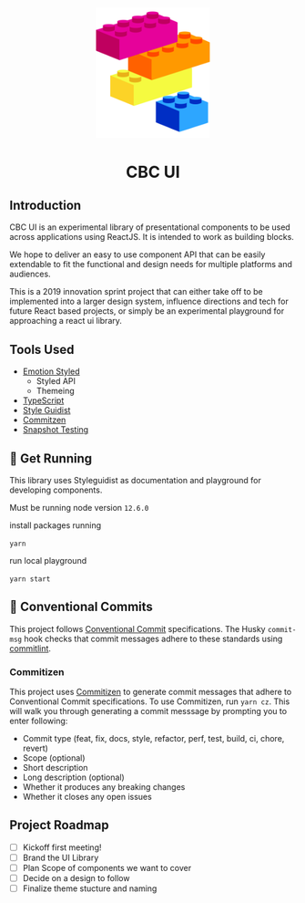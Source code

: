 <p align="center">
    <img alt="CBC UI" src="./images/building-blocks.svg" width="200" />
</p>
<h1 align="center">
  CBC UI
</h1>

## Introduction

CBC UI is an experimental library of presentational components to be used across applications using ReactJS. It is intended to work as building blocks.

We hope to deliver an easy to use component API that can be easily extendable to fit the functional and design needs for multiple platforms and audiences.

This is a 2019 innovation sprint project that can either take off to be implemented into a larger design system, influence directions and tech for future React based projects, or simply be an experimental playground for approaching a react ui library.

## Tools Used

- [Emotion Styled](https://emotion.sh/docs/introduction)
  - Styled API
  - Themeing
- [TypeScript](https://www.typescriptlang.org/)
- [Style Guidist](https://react-styleguidist.js.org/)
- [Commitzen](https://commitizen.github.io/cz-cli/)
- [Snapshot Testing](https://jestjs.io/docs/en/snapshot-testing)

## 🏃 Get Running

This library uses Styleguidist as documentation and playground for developing components.

Must be running node version `12.6.0`

install packages running

`yarn`

run local playground

`yarn start`

## 👔 Conventional Commits

This project follows [Conventional Commit](https://www.conventionalcommits.org/en/v1.0.0-beta.4/) specifications. The Husky `commit-msg` hook checks that commit messages adhere to these standards using [commitlint](https://github.com/conventional-changelog/commitlint).

### Commitizen

This project uses [Commitizen](https://github.com/commitizen/cz-cli) to generate commit messages that adhere to Conventional Commit specifications. To use Commitizen, run `yarn cz`. This will walk you through generating a commit messsage by prompting you to enter following:

- Commit type (feat, fix, docs, style, refactor, perf, test, build, ci, chore, revert)
- Scope (optional)
- Short description
- Long description (optional)
- Whether it produces any breaking changes
- Whether it closes any open issues

## Project Roadmap

- [ ] Kickoff first meeting!
- [ ] Brand the UI Library
- [ ] Plan Scope of components we want to cover
- [ ] Decide on a design to follow
- [ ] Finalize theme stucture and naming
